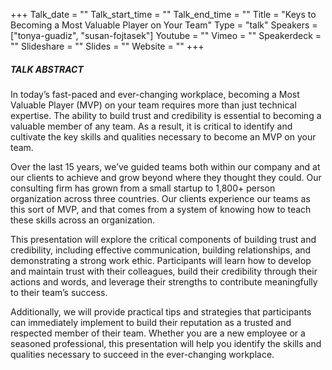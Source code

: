 +++
Talk_date = ""
Talk_start_time = ""
Talk_end_time = ""
Title = "Keys to Becoming a Most Valuable Player on Your Team"
Type = "talk"
Speakers = ["tonya-guadiz", "susan-fojtasek"]
Youtube = ""
Vimeo = ""
Speakerdeck = ""
Slideshare = ""
Slides = ""
Website = ""
+++

##### TALK ABSTRACT

In today’s fast-paced and ever-changing workplace, becoming a Most Valuable Player (MVP) on your team requires more than just technical expertise. The ability to build trust and credibility is essential to becoming a valuable member of any team. As a result, it is critical to identify and cultivate the key skills and qualities necessary to become an MVP on your team.

Over the last 15 years, we’ve guided teams both within our company and at our clients to achieve and grow beyond where they thought they could. Our consulting firm has grown from a small startup to 1,800+ person organization across three countries. Our clients experience our teams as this sort of MVP, and that comes from a system of knowing how to teach these skills across an organization.

This presentation will explore the critical components of building trust and credibility, including effective communication, building relationships, and demonstrating a strong work ethic. Participants will learn how to develop and maintain trust with their colleagues, build their credibility through their actions and words, and leverage their strengths to contribute meaningfully to their team’s success.

Additionally, we will provide practical tips and strategies that participants can immediately implement to build their reputation as a trusted and respected member of their team. Whether you are a new employee or a seasoned professional, this presentation will help you identify the skills and qualities necessary to succeed in the ever-changing workplace.